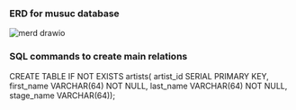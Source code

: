 ### ERD for musuc database

![merd drawio](https://user-images.githubusercontent.com/95244436/169039402-a54f3e91-0e1e-4eba-949d-68c1392dce03.png)



### SQL commands to create main relations

CREATE TABLE IF NOT EXISTS artists(
	artist_id SERIAL PRIMARY KEY,
	first_name VARCHAR(64) NOT NULL,
	last_name VARCHAR(64) NOT NULL,
	stage_name VARCHAR(64));

